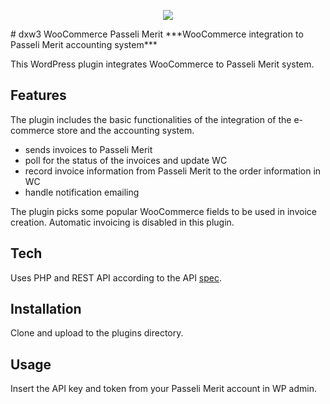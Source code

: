 <p align="center">
    <img href="https://dx-w3.com" src="https://www.dx-w3.com/wp-content/uploads/2023/11/dxw3_logo_square_250x250-150x150.png"> 
</p>
# dxw3 WooCommerce Passeli Merit
***WooCommerce integration to Passeli Merit accounting system***

This WordPress plugin integrates WooCommerce to Passeli Merit system.
## Features

The plugin includes the basic functionalities of the integration of the e-commerce store and the accounting system.

- sends invoices to Passeli Merit
- poll for the status of the invoices and update WC
- record invoice information from Passeli Merit to the order information in WC
- handle notification emailing

The plugin picks some popular WooCommerce fields to be used in invoice creation. Automatic invoicing is disabled in this plugin.

## Tech

Uses PHP and REST API according to the API [spec](https://api.passelimerit.fi/connecting-robots/reference-manual/).

## Installation

Clone and upload to the plugins directory.

## Usage

Insert the API key and token from your Passeli Merit account in WP admin.

